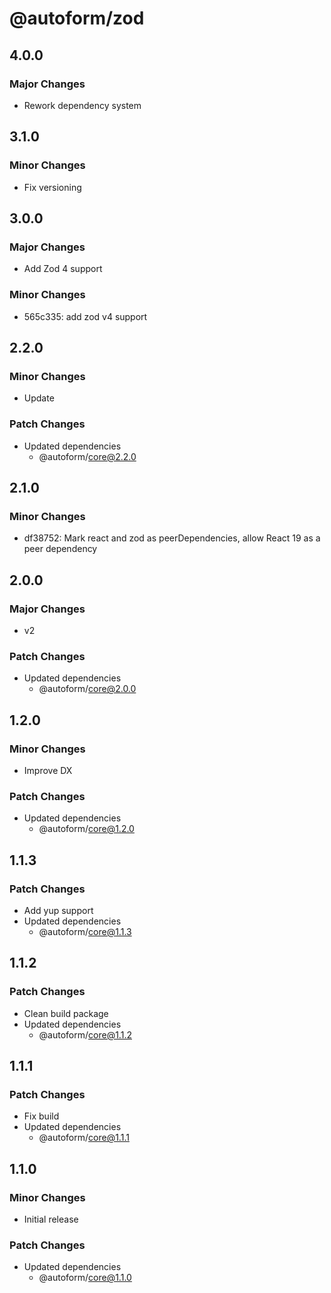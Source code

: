 # @autoform/zod

## 4.0.0

### Major Changes

- Rework dependency system

## 3.1.0

### Minor Changes

- Fix versioning

## 3.0.0

### Major Changes

- Add Zod 4 support

### Minor Changes

- 565c335: add zod v4 support

## 2.2.0

### Minor Changes

- Update

### Patch Changes

- Updated dependencies
  - @autoform/core@2.2.0

## 2.1.0

### Minor Changes

- df38752: Mark react and zod as peerDependencies, allow React 19 as a peer dependency

## 2.0.0

### Major Changes

- v2

### Patch Changes

- Updated dependencies
  - @autoform/core@2.0.0

## 1.2.0

### Minor Changes

- Improve DX

### Patch Changes

- Updated dependencies
  - @autoform/core@1.2.0

## 1.1.3

### Patch Changes

- Add yup support
- Updated dependencies
  - @autoform/core@1.1.3

## 1.1.2

### Patch Changes

- Clean build package
- Updated dependencies
  - @autoform/core@1.1.2

## 1.1.1

### Patch Changes

- Fix build
- Updated dependencies
  - @autoform/core@1.1.1

## 1.1.0

### Minor Changes

- Initial release

### Patch Changes

- Updated dependencies
  - @autoform/core@1.1.0
